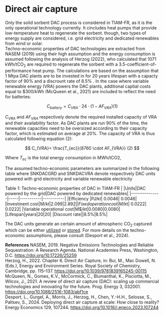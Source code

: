 # Direct air capture

Only the solid sorbent DAC process is considered in TIAM-FR, as it is the only operational technology currently. It cincludes heat pumps that provide low-temperature heat to regenerate the sorbent.
though, two types of energy supply are considered, i.e. grid electricity and dedicated renewables from wind or solar.  
Techno-economic properties of DAC technologies are extracted from NASEM (2019) using their high assumption and the energy consumption is assumed following the analysis of Herzog (2022), who calculated that 1071 kWh/tCO<sub>2</sub> are required to regenerate the sorbent with a 3.5-coefficient-of-performance heat pump. The calculations are based on the assumption that 1 Mtpa DAC plants are to be invested in for 20 years lifespan with a capacty factor of 90% and a discrount rate of 8.5% . 
In the case where variable renewable energy (VRA) powers the DAC plants, additional captial costs equal to $300/kWh (McQueen et al., 2021) are included to reflect the need for batteries:

$$
C_{battery} = C_{VRA} \cdot 24 \cdot (1-AF_{VRA}) (1)
$$

$C_{VRA}$ and $AF_{VRA}$ respectively denote the required installed capacity of VRA and their availability factor. As DAC plants are run 90% of the time, the renewable capacities need to be oversized according to their capacity factor, which is estimated on average at 20%. The capacity of VRA is thus calculated following equation (2): 

$$
C_{VRA}= \frac{T_{ec}}{8760 \cdot AF_{VRA}} (2)
$$

Where $T_{ec}$ is the total energy consumption in MWh/tCO2,

The assumed techno-economic parameters are summarized in the following table where SNKDACGRD and SNKDACVRA denote respectively DAC units powered with grid electricity and variable renewable electricity

Table 1: Techno-economic properties of DAC in TIAM-FR
|               |Units|DAC powered by the grid|DAC powered by dedicated renewables|
|---------------|-----|-----------|-----------|
|Efficiency     |PJ/kt|     0.0046|     0.0046|
|Investment cost|M$/kt|      2.099| 2.892     |
|Fixed operation cost|M$/kt|      0.0222| 0.0222|
|Variable operational cost|M$/kt|0.0080|0.0080|
|Lifespan|years|20|20|
|Discount rate||8.5%|8.5%|

The DAC units generate an certain amount of atmospheric CO<sub>2</sub> captured which can be either [utilized](/energy-sectors/supply/synthetic-fuels.md) or [stored](./CO2-transport-and-storage.md). For more details on the techno-economic assumptions, please consult (Desport et al., 2024).

**References**
NASEM, 2019. Negative Emissions Technologies and Reliable Sequestration: A Research Agenda. National Academies Press, Washington, D.C. https://doi.org/10.17226/25259  
Herzog, H., 2022. Chapter 6. Direct Air Capture, in: Bui, M., Mac Dowell, N. (Eds.), Energy and Environment Series. Royal Society of Chemistry, Cambridge, pp. 115–137. https://doi.org/10.1039/9781839165245-00115  
McQueen, N., Gomes, K.V., McCormick, C., Blumanthal, K., Pisciotta, M., Wilcox, J., 2021. A review of direct air capture (DAC): scaling up commercial technologies and innovating for the future. Prog. Energy 3, 032001. https://doi.org/10.1088/2516-1083/abf1ce  
Desport, L., Gurgel, A., Morris, J., Herzog, H., Chen, Y.-H.H., Selosse, S., Paltsev, S., 2024. Deploying direct air capture at scale: How close to reality? Energy Economics 129, 107244. https://doi.org/10.1016/j.eneco.2023.107244
